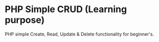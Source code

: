 # PHP Simple CRUD (Learning purpose)
PHP simple Create, Read, Update & Delete functionality for beginner's.

